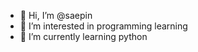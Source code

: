 - 👋 Hi, I’m @saepin
- 👀 I’m interested in programming learning
- 🌱 I’m currently learning python


<!---
saepin/saepin is a ✨ special ✨ repository because its `README.md` (this file) appears on your GitHub profile.
You can click the Preview link to take a look at your changes.
--->
